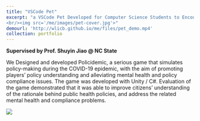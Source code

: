 ```yaml
---
title: "VSCode Pet"
excerpt: "a VSCode Pet Developed for Computer Science Students to Encourage Practicing and ALleviate Stress
<br/><img src='/me/images/pet-cover.jpg'>"
demourl: 'http://wlicb.github.io/me/files/pet_demo.mp4'
collection: portfolio
---
```


**Supervised by Prof. Shuyin Jiao @ NC State**

We Designed and developed Policidemic, a serious game that simulates policy-making during the COVID-19 epidemic, with the aim of promoting players’ policy understanding and alleviating mental health and policy compliance issues. The game was developed with Unity / C#. Evaluation of the game demonstrated that it was able to improve citizens’ understanding of the rationale behind public health policies, and address the related mental health and compliance problems.

<img src='/me/images/policidemic.png'>

